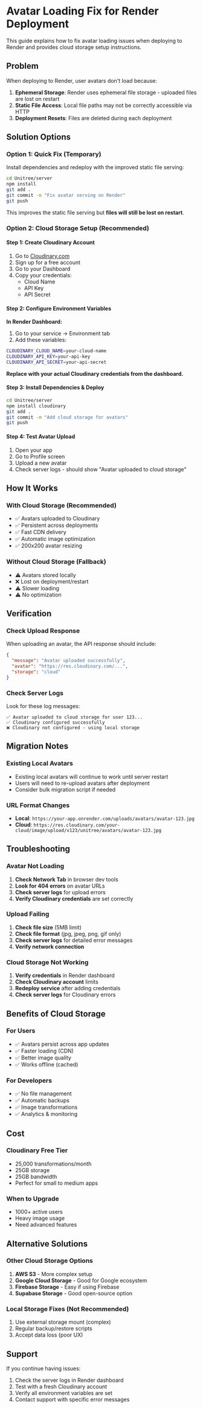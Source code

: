 # Avatar Loading Fix for Render Deployment

This guide explains how to fix avatar loading issues when deploying to Render and provides cloud storage setup instructions.

## Problem

When deploying to Render, user avatars don't load because:
1. **Ephemeral Storage**: Render uses ephemeral file storage - uploaded files are lost on restart
2. **Static File Access**: Local file paths may not be correctly accessible via HTTP
3. **Deployment Resets**: Files are deleted during each deployment

## Solution Options

### Option 1: Quick Fix (Temporary)
Install dependencies and redeploy with the improved static file serving:

```bash
cd Unitree/server
npm install
git add .
git commit -m "Fix avatar serving on Render"
git push
```

This improves the static file serving but **files will still be lost on restart**.

### Option 2: Cloud Storage Setup (Recommended)

#### Step 1: Create Cloudinary Account
1. Go to [Cloudinary.com](https://cloudinary.com)
2. Sign up for a free account
3. Go to your Dashboard
4. Copy your credentials:
   - Cloud Name
   - API Key  
   - API Secret

#### Step 2: Configure Environment Variables

**In Render Dashboard:**
1. Go to your service → Environment tab
2. Add these variables:

```bash
CLOUDINARY_CLOUD_NAME=your-cloud-name
CLOUDINARY_API_KEY=your-api-key
CLOUDINARY_API_SECRET=your-api-secret
```

**Replace with your actual Cloudinary credentials from the dashboard.**

#### Step 3: Install Dependencies & Deploy

```bash
cd Unitree/server
npm install cloudinary
git add .
git commit -m "Add cloud storage for avatars"
git push
```

#### Step 4: Test Avatar Upload
1. Open your app
2. Go to Profile screen
3. Upload a new avatar
4. Check server logs - should show "Avatar uploaded to cloud storage"

## How It Works

### With Cloud Storage (Recommended)
- ✅ Avatars uploaded to Cloudinary
- ✅ Persistent across deployments
- ✅ Fast CDN delivery
- ✅ Automatic image optimization
- ✅ 200x200 avatar resizing

### Without Cloud Storage (Fallback)
- ⚠️ Avatars stored locally
- ❌ Lost on deployment/restart
- ⚠️ Slower loading
- ⚠️ No optimization

## Verification

### Check Upload Response
When uploading an avatar, the API response should include:
```json
{
  "message": "Avatar uploaded successfully",
  "avatar": "https://res.cloudinary.com/...",
  "storage": "cloud"
}
```

### Check Server Logs
Look for these log messages:
```
✅ Avatar uploaded to cloud storage for user 123...
✅ Cloudinary configured successfully
❌ Cloudinary not configured - using local storage
```

## Migration Notes

### Existing Local Avatars
- Existing local avatars will continue to work until server restart
- Users will need to re-upload avatars after deployment
- Consider bulk migration script if needed

### URL Format Changes
- **Local**: `https://your-app.onrender.com/uploads/avatars/avatar-123.jpg`
- **Cloud**: `https://res.cloudinary.com/your-cloud/image/upload/v123/unitree/avatars/avatar-123.jpg`

## Troubleshooting

### Avatar Not Loading
1. **Check Network Tab** in browser dev tools
2. **Look for 404 errors** on avatar URLs
3. **Check server logs** for upload errors
4. **Verify Cloudinary credentials** are set correctly

### Upload Failing
1. **Check file size** (5MB limit)
2. **Check file format** (jpg, jpeg, png, gif only)
3. **Check server logs** for detailed error messages
4. **Verify network connection**

### Cloud Storage Not Working
1. **Verify credentials** in Render dashboard
2. **Check Cloudinary account** limits
3. **Redeploy service** after adding credentials
4. **Check server logs** for Cloudinary errors

## Benefits of Cloud Storage

### For Users
- ✅ Avatars persist across app updates
- ✅ Faster loading (CDN)
- ✅ Better image quality
- ✅ Works offline (cached)

### For Developers  
- ✅ No file management
- ✅ Automatic backups
- ✅ Image transformations
- ✅ Analytics & monitoring

## Cost

### Cloudinary Free Tier
- 25,000 transformations/month
- 25GB storage
- 25GB bandwidth
- Perfect for small to medium apps

### When to Upgrade
- 1000+ active users
- Heavy image usage
- Need advanced features

## Alternative Solutions

### Other Cloud Storage Options
1. **AWS S3** - More complex setup
2. **Google Cloud Storage** - Good for Google ecosystem
3. **Firebase Storage** - Easy if using Firebase
4. **Supabase Storage** - Good open-source option

### Local Storage Fixes (Not Recommended)
1. Use external storage mount (complex)
2. Regular backup/restore scripts
3. Accept data loss (poor UX)

## Support

If you continue having issues:
1. Check the server logs in Render dashboard
2. Test with a fresh Cloudinary account
3. Verify all environment variables are set
4. Contact support with specific error messages 